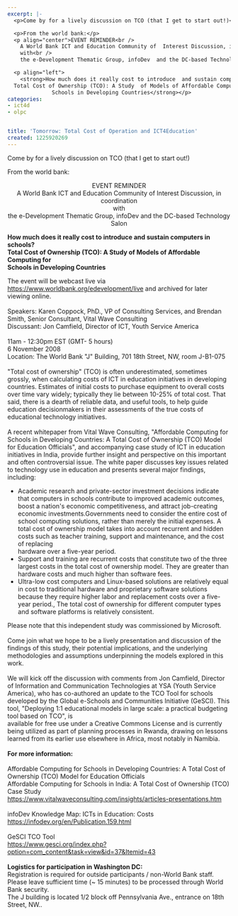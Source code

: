 ```yaml
---
excerpt: |-
  <p>Come by for a lively discussion on TCO (that I get to start out!)</p>

  <p>From the world bank:</p>
  <p align="center">EVENT REMINDER<br />
    A World Bank ICT and Education Community of  Interest Discussion, in coordination<br />
    with<br />
    the e-Development Thematic Group, infoDev  and the DC-based Technology Salon</p>

  <p align="left">
    <strong>How much does it really cost to introduce  and sustain computers in schools?<br />
  Total Cost of Ownership (TCO): A Study  of Models of Affordable Computing for<br />
              Schools in Developing Countries</strong></p>
categories:
- ict4d
- olpc


title: 'Tomorrow: Total Cost of Operation and ICT4Education'
created: 1225920269
---
```

<p>Come by for a lively discussion on TCO (that I get to start out!)</p>

<p>From the world bank:</p>
<p align="center">EVENT REMINDER<br />
  A World Bank ICT and Education Community of  Interest Discussion, in coordination<br />
  with<br />
  the e-Development Thematic Group, infoDev  and the DC-based Technology Salon</p>

<p align="left">
  <strong>How much does it really cost to introduce  and sustain computers in schools?<br />
Total Cost of Ownership (TCO): A Study  of Models of Affordable Computing for<br />
            Schools in Developing Countries</strong></p>
<p>
The event will be webcast live via <a href="https://www.worldbank.org/edevelopment/live" target="_blank">https://www.worldbank.org/edevelopment/live</a>            and archived for later viewing online.<br />
  <br />
Speakers: Karen Coppock, PhD., VP of  Consulting Services, and Brendan Smith,
          Senior Consultant, Vital Wave Consulting<br />
  Discussant: Jon  Camfield, Director of ICT, Youth Service America<br />
  <br />
            11am - 12:30pm EST (GMT- 5 hours)<br />
                6 November 2008<br />
 Location: The World Bank "J"  Building, 701 18th Street, NW, room J-B1-075<br />
  <br />
"Total cost of ownership" (TCO) is often  underestimated, sometimes grossly, when 
calculating costs of ICT in education initiatives  in developing countries. 
Estimates of initial costs to purchase equipment  to overall costs over time vary
widely; typically they lie between 10-25% of total  cost. That said, there is a
dearth of reliable data, and useful tools, to help  guide education
decisionmakers in their assessments of the true  costs of educational technology
initiatives.<br />
  <br />
  A recent whitepaper from Vital Wave  Consulting, "Affordable Computing for
  Schools in Developing Countries: A Total Cost of  Ownership (TCO) Model for
  Education Officials", and accompanying case  study of ICT in education
  initiatives in India, provide further insight and  perspective on this important
  and often controversial issue.  The  white paper discusses key issues related
to technology use in education and presents  several major findings, including:</p>
<ul>
  <li> Academic research and  private-sector investment decisions indicate that
    computers in schools  contribute to improved academic outcomes, boost a
    nation's economic  competitiveness, and attract job-creating economic
    investments.Governments need to consider  the entire cost of school computing 
    solutions, rather than merely  the initial expenses. A total cost of ownership model takes into  account recurrent and hidden costs such as
    teacher training, support and  maintenance, and the cost of replacing<br />
    hardware over a five-year  period.</li>
  <li> Support and training are  recurrent costs that constitute two of the three
    largest costs in the total  cost of ownership model. They are greater than
    hardware costs and much higher  than software fees.</li>
  <li> Ultra-low cost computers and  Linux-based solutions are relatively equal in
    cost to traditional hardware  and proprietary software solutions because
    they require higher labor and  replacement costs over a five-year period.,
    The total cost of ownership  for different computer types and software
    platforms is relatively  consistent.</li>
</ul>
<p>  Please note that this independent study was  commissioned by Microsoft.<br />
  <br />
  Come join what we hope to be a lively presentation  and discussion of the
  findings of this study, their potential  implications, and the underlying
  methodologies and assumptions underpinning the  models explored in this work.<br />
  <br />
  We will kick off the discussion with comments from  Jon Camfield, Director of
  Information and Communication Technologies at YSA  (Youth Service America), who
  has co-authored an update to the TCO Tool for  schools developed by the Global
  e-Schools and Communities Initiative (GeSCI).  This tool, "Deploying 1:1
  educational models in large scale: a practical  budgeting tool based on TCO", is<br />
  available for free use under a Creative Commons  License and is currently being
  utilized as part of planning processes in Rwanda,  drawing on lessons learned
  from its earlier use elsewhere in Africa, most  notably in Namibia.<br />
  <br />
  <strong>  For more information:</strong><br />
  <br />
  Affordable Computing for Schools in  Developing Countries: A Total Cost of
  Ownership (TCO) Model for Education  Officials<br />
  Affordable Computing for Schools in India:  A Total Cost of Ownership (TCO)<br />
  Case Study<br />
  <a href="https://www.vitalwaveconsulting.com/insights/articles-presentations.htm" target="_blank">https://www.vitalwaveconsulting.com/insights/articles-presentations.htm</a><br />
  <br />
  infoDev Knowledge Map: ICTs in Education:  Costs<br />
  <a href="https://infodev.org/en/Publication.159.html" target="_blank">https://infodev.org/en/Publication.159.html</a><br />
  <br />
  GeSCI TCO Tool<br />
  <a href="https://www.gesci.org/index.php?option=com_content&task=view&id=37&Itemid=43" target="_blank">https://www.gesci.org/index.php?option=com_content&task=view&id=37&Itemid=43</a><br />
  <br />
  <strong>Logistics for participation in Washington DC:</strong><br />
  Registration is required for outside  participants / non-World Bank staff.<br />
  Please leave sufficient time (~ 15 minutes)  to be processed through World Bank
  security.<br />
  The J building is located 1/2 block off Pennsylvania Ave.,  entrance on 18th 
  Street, NW..</p>
